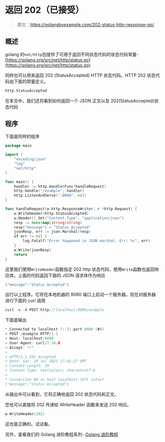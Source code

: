 # 返回 202（已接受）

> 原文：<https://golangbyexample.com/202-status-http-response-go/>

## **概述**

golang 的`net/http`包提供了可用于返回不同状态代码的状态代码常量-[https://golang.org/src/net/http/status.go](https://golang.org/src/net/http/status.go)

同样也可以用来返回 202 (StatusAccepted) HTTP 状态代码。HTTP 202 状态代码由下面的常量定义。

```go
http.StatusAccepted
```

在本文中，我们还将看到如何返回一个 JSON 正文以及 202(StatusAccepted)状态代码

## **程序**

下面是同样的程序

```go
package main

import (
	"encoding/json"
	"log"
	"net/http"
)

func main() {
	handler := http.HandlerFunc(handleRequest)
	http.Handle("/example", handler)
	http.ListenAndServe(":8080", nil)
}

func handleRequest(w http.ResponseWriter, r *http.Request) {
	w.WriteHeader(http.StatusAccepted)
	w.Header().Set("Content-Type", "application/json")
	resp := make(map[string]string)
	resp["message"] = "Status Accepted"
	jsonResp, err := json.Marshal(resp)
	if err != nil {
		log.Fatalf("Error happened in JSON marshal. Err: %s", err)
	}
	w.Write(jsonResp)
	return
}
```

这里我们使用`WriteHeader`函数指定 202 http 状态代码，使用`Write`函数也返回响应体。上面的代码返回下面的 JSON 请求体作为响应

```go
{"message":"Status Accepted"}
```

运行以上程序。它将在本地机器的 8080 端口上启动一个服务器。现在对服务器进行下面的 curl 调用

```go
curl -v -X POST http://localhost:8080/example
```

下面是输出

```go
* Connected to localhost (::1) port 8080 (#0)
> POST /example HTTP/1.1
> Host: localhost:8080
> User-Agent: curl/7.54.0
> Accept: */*
> 
< HTTP/1.1 202 Accepted
< Date: Sat, 10 Jul 2021 17:42:27 GMT
< Content-Length: 29
< Content-Type: text/plain; charset=utf-8
< 
* Connection #0 to host localhost left intact
{"message":"Status Accepted"}
```

从输出中可以看到，它将正确地返回 202 状态代码和正文。

您也可以直接将 202 传递给 WriteHeader 函数来发送 202 响应。

```go
w.WriteHeader(202)
```

这也是正确的。试试看。

另外，查看我们的 Golang 进阶教程系列- [Golang 进阶教程](https://golangbyexample.com/golang-comprehensive-tutorial/)
